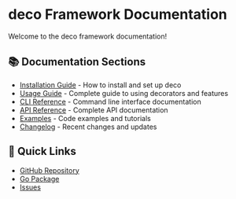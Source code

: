 # deco Framework Documentation

Welcome to the deco framework documentation!

## 📚 Documentation Sections

- [Installation Guide](./installation.md) - How to install and set up deco
- [Usage Guide](./usage.md) - Complete guide to using decorators and features
- [CLI Reference](./cli.md) - Command line interface documentation
- [API Reference](./api.md) - Complete API documentation
- [Examples](./examples.md) - Code examples and tutorials
- [Changelog](./changelog.md) - Recent changes and updates

## 🚀 Quick Links

- [GitHub Repository](https://github.com/RodolfoBonis/deco)
- [Go Package](https://pkg.go.dev/github.com/RodolfoBonis/deco)
- [Issues](https://github.com/RodolfoBonis/deco/issues)
